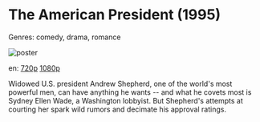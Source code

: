 # The American President (1995)

Genres: comedy, drama, romance

![poster](http://image.tmdb.org/t/p/w500/lymPNGLZgPHuqM29rKMGV46ANij.jpg)

en:
  [720p](magnet:?xt=urn:btih:2946CCB066C5EBCB3A06A5882E246FB939F42AD1&tr=udp://glotorrents.pw:6969/announce&tr=udp://tracker.opentrackr.org:1337/announce&tr=udp://torrent.gresille.org:80/announce&tr=udp://tracker.openbittorrent.com:80&tr=udp://tracker.coppersurfer.tk:6969&tr=udp://tracker.leechers-paradise.org:6969&tr=udp://p4p.arenabg.ch:1337&tr=udp://tracker.internetwarriors.net:1337)
  [1080p](magnet:?xt=urn:btih:F9FA09CE4D2B54858A2E09BA8C4E0C120997AAB1&tr=udp://glotorrents.pw:6969/announce&tr=udp://tracker.opentrackr.org:1337/announce&tr=udp://torrent.gresille.org:80/announce&tr=udp://tracker.openbittorrent.com:80&tr=udp://tracker.coppersurfer.tk:6969&tr=udp://tracker.leechers-paradise.org:6969&tr=udp://p4p.arenabg.ch:1337&tr=udp://tracker.internetwarriors.net:1337)
  


Widowed U.S. president Andrew Shepherd, one of the world's most powerful men, can have anything he wants -- and what he covets most is Sydney Ellen Wade, a Washington lobbyist. But Shepherd's attempts at courting her spark wild rumors and decimate his approval ratings.